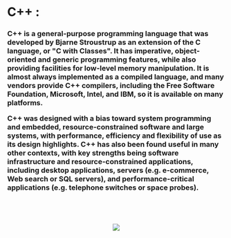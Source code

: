 <h1>
    C++ :
  </h1>
<h3>
  C++  is a general-purpose programming language that was developed by Bjarne Stroustrup as an extension of the C language, or "C with Classes". It has imperative, object-oriented and generic programming features, while also providing facilities for low-level memory manipulation. It is almost always implemented as a compiled language, and many vendors provide C++ compilers, including the Free Software Foundation, Microsoft, Intel, and IBM, so it is available on many platforms.

C++ was designed with a bias toward system programming and embedded, resource-constrained software and large systems, with performance, efficiency and flexibility of use as its design highlights. C++ has also been found useful in many other contexts, with key strengths being software infrastructure and resource-constrained applications, including desktop applications, servers (e.g. e-commerce, Web search or SQL servers), and performance-critical applications (e.g. telephone switches or space probes).
  </h3>

<h1 align="center">
  <br>
  <a href="https://github.com/shadibdair/Python/edit/master/README.md"><img src="https://media.geeksforgeeks.org/wp-content/cdn-uploads/titleShadow-1024x341.png"></a>
 <br/>
</h1>


